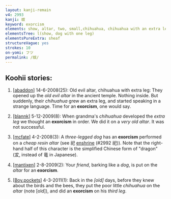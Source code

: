 ```yaml
---
layout: kanji-remain
v4: 2993
kanji: 祓
keyword: exorcism
elements: show, altar, two, small,chihuahua, chihuahua with an extra leg
elementsTree: l(show, dog with one leg)
elementsPureExtra: sheaf
structureVague: yes
strokes: 10
on-yomi: フツ
permalink: /祓/
---
```


## Koohii stories: 

1) [<a href="http://kanji.koohii.com/profile/abaddon">abaddon</a>] 14-6-2008(25): Old evil altar, chihuahua with extra leg: They opened up the <em>old evil altar</em> in the ancient temple. Nothing inside. But suddenly, their <em>chihuahua</em> grew an extra leg, and started speaking in a strange language. Time for an<strong> exorcism</strong>, one would say.

2) [<a href="http://kanji.koohii.com/profile/blannk">blannk</a>] 5-12-2009(8): When grandma&#039;s <em>chihuahua</em> developed the <em>extra leg</em> we thought an<strong> exorcism</strong> in order. We did it on a <em>very old altar</em>. It was not successful.

3) [<a href="http://kanji.koohii.com/profile/mcfate">mcfate</a>] 4-2-2008(3): A <em>three-legged dog</em> has an<strong> exorcism</strong> performed on a <em>cheap resin altar</em> (see 祀 <a href="../v4/2992.html">enshrine</a> (#2992 祀)). Note that the right-hand half of this character is the simplified Chinese form of &quot;dragon&quot; (犮, instead of 竜 in Japanese).

4) [<a href="http://kanji.koohii.com/profile/mantixen">mantixen</a>] 2-8-2009(2): Your <em>friend</em>, barking like a <em>dog</em>, is put on the <em>altar</em> for an<strong> exorcism</strong>.

5) [<a href="http://kanji.koohii.com/profile/Boy.pockets">Boy.pockets</a>] 4-3-2011(1): Back in the <em>[old]</em> days, before they knew about the birds and the bees, they put the poor little <em>chihuahua</em> on the <em>altar</em> (note [old]), and did an<strong> exorcism</strong> on his <em>third leg</em>.

